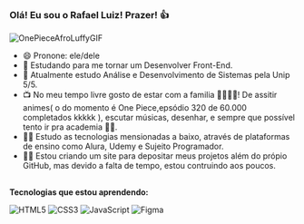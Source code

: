 ### Olá! Eu sou o Rafael Luiz! Prazer! 👍

 ![OnePieceAfroLuffyGIF](https://github.com/Rafael-84/Rafael-84/assets/88513191/0d4e9b88-c63e-4b38-92ca-396a91b3df13)


- 😄 Pronone: ele/dele
- 🔭 Estudando para me tornar um Desenvolver Front-End.
- 📖 Atualmente estudo Análise e Desenvolvimento de Sistemas pela Unip 5/5.
- 📺 No meu tempo livre gosto de estar com a familia 👨‍👩‍👧‍👦! De assitir animes( o do momento é One Piece,epsódio 320 de 60.000 completados kkkkk ), escutar músicas, desenhar, e sempre que possível tento ir pra academia 🏋️‍♂️.
- 👨‍💻 Estudo as tecnologias mensionadas a baixo, através de plataformas de ensino como Alura, Udemy e Sujeito Programador.
- 👨‍💻 Estou criando um site para depositar meus projetos além do própio GitHub, mas devido a falta de tempo, estou contruindo aos poucos.

##

 **Tecnologias que estou aprendendo:**  
 
 ![HTML5](https://img.shields.io/badge/HTML5-000?style=for-the-badge&logo=html5) 
 ![CSS3](https://img.shields.io/badge/CSS3-000?style=for-the-badge&logo=css3&logoColor=264CE4)
 ![JavaScript](https://img.shields.io/badge/JavaScript-000?style=for-the-badge&logo=javascript)
 ![Figma](https://img.shields.io/badge/Figma-000?style=for-the-badge&logo=figma)
 
 

<!--
**Rafael-84/Rafael-84** is a ✨ _special_ ✨ repository because its `README.md` (this file) appears on your GitHub profile.

Here are some ideas to get you started:![GokuGIF (2)](https://github.com/Rafael-84/Rafael-84/assets/88513191/2f8ed049-5929-4eb2-ae87-8ebb0b330beb)
[![Anurag's GitHub stats](https://github-readme-stats.vercel.app/api?username=Rafael-84)](https://github.com/anuraghazra/github-readme-stats)


- 🔭 I’m currently working on ...
- 🌱 I’m currently learning ...
- 👯 I’m looking to collaborate on ...
- 🤔 I’m looking for help with ...
- 💬 Ask me about ...
- 📫 How to reach me: ...
- 😄 Pronouns: ...
- ⚡ Fun fact: ...
-->
